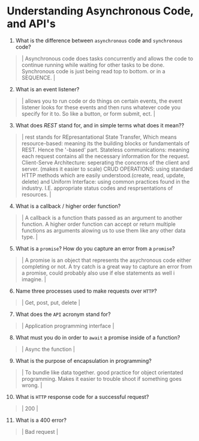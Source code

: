 # Understanding Asynchronous Code, and API's
01. What is the difference between `asynchronous` code and `synchronous` code?

  > | Asynchronous code does tasks concurrently and allows the code to continue running while waiting for other tasks to be done. Synchronous code is just being read top to bottom. or in a SEQUENCE.  |

02. What is an event listener?

  > | allows you to run code or do things on certain events, the event listener looks for these events and then runs whatever code you specify for it to. So like a button, or form submit, ect. |

03. What does *REST* stand for, and in simple terms what does it mean??

  > | rest stands for REpresantational State Transfer, Which means resource-based: meaning its the building blocks or fundamentals of REST. Hence the '-based' part. Stateless communications: meaning each request contains all the necessary information for the request. Client-Serve Architecture: seperating the concerns of the client and server. (makes it easier to scale) CRUD OPERATIONS: using standard HTTP methods which are easily understood.(create, read, update, delete) and Uniform Interface: using common practices found in the industry. I.E. appropriate status codes and resprsentations of resources. |

04. What is a callback / higher order function?

  > | A callback is a function thats passed as an argument to another function. A higher order function can accept or return multiple functions as arguments alowing us to use them like any other data type.  |

05. What is a `promise`? How do you capture an error from a `promise`?

  > | A promise is an object that represents the asychronous code either completing or not. A try catch is a great way to capture an error from a promise, could probably also use if else statements as well i imagine. |

06. Name three processes used to make requests over `HTTP`?

  > | Get, post, put, delete |

07. What does the `API` acronym stand for?

  > | Application programming interface |

08. What must you do in order to `await` a promise inside of a function?

  > | Async the function |

09. What is the purpose of encapsulation in programming?

  > | To bundle like data together. good practice for object orientated programming. Makes it easier to trouble shoot if something goes wrong. |

10. What is `HTTP` response code for a successful request?

  > | 200 |

11. What is a 400 error?

  > | Bad request |
